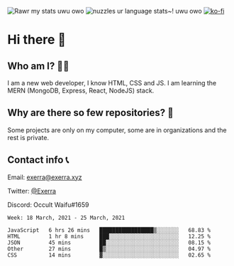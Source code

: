 ![Rawr my stats uwu owo](https://github-readme-stats.vercel.app/api?username=Exerra&show_icons=true&theme=buefy)
![nuzzles ur language stats~! uwu owo](https://github-readme-stats.vercel.app/api/top-langs/?username=Exerra&layout=compact)
[![ko-fi](https://www.ko-fi.com/img/githubbutton_sm.svg)](https://ko-fi.com/X8X130H96)
# Hi there 👋
## Who am I? 🙋‍♀️
I am a new web developer, I know HTML, CSS and JS. I am learning the MERN (MongoDB, Express, React, NodeJS) stack.
## Why are there so few repositories? 🤔
Some projects are only on my computer, some are in organizations and the rest is private.
## Contact info 📞
Email: [exerra@exerra.xyz](mailto:exerra@exerra.xyz)

Twitter: [@Exerra](https://twitter.com/exerra)

Discord: Occult Waifu#1659

<!--START_SECTION:waka-->
```text
Week: 18 March, 2021 - 25 March, 2021

JavaScript   6 hrs 26 mins   █████████████████▒░░░░░░░   68.83 % 
HTML         1 hr 8 mins     ███░░░░░░░░░░░░░░░░░░░░░░   12.25 % 
JSON         45 mins         ██░░░░░░░░░░░░░░░░░░░░░░░   08.15 % 
Other        27 mins         █▒░░░░░░░░░░░░░░░░░░░░░░░   04.97 % 
CSS          14 mins         ▓░░░░░░░░░░░░░░░░░░░░░░░░   02.65 % 
```
<!--END_SECTION:waka-->

